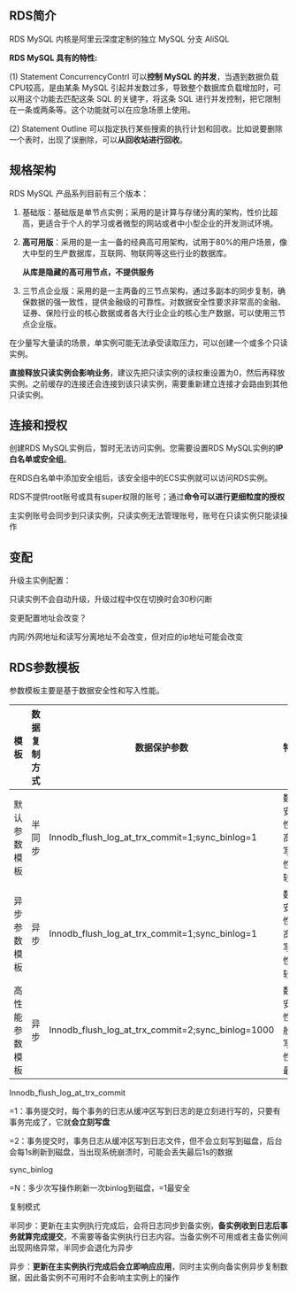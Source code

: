 ## RDS简介

RDS MySQL 内核是阿里云深度定制的独立 MySQL 分支 AliSQL



**RDS MySQL 具有的特性:**

(1) Statement ConcurrencyContrl 可以**控制 MySQL 的并发**，当遇到数据负载 CPU较高，是由某条 MySQL 引起并发数过多，导致整个数据库负载增加时，可以用这个功能去匹配这条 SQL 的关键字，将这条 SQL 进行并发控制，把它限制在一条或两条等。这个功能就可以在应急场景上使用。 

(2) Statement Outline 可以指定执行某些搜索的执行计划和回收。比如说要删除一个表时，出现了误删除，可以**从回收站进行回收**。

## 规格架构

RDS MySQL 产品系列目前有三个版本：

1. 基础版：基础版是单节点实例；采用的是计算与存储分离的架构，性价比超高，更适合于个人的学习或者微型的网站或者中小型企业的开发测试环境。

2. **高可用版**：采用的是一主一备的经典高可用架构，试用于80%的用户场景，像大中型的生产数据库，互联网、物联网等这些行业的数据库。

   **从库是隐藏的高可用节点，不提供服务**

3. 三节点企业版：采用的是一主两备的三节点架构，通过多副本的同步复制，确保数据的强一致性，提供金融级的可靠性。对数据安全性要求非常高的金融、证券、保险行业的核心数据或者各大行业企业的核心生产数据，可以使用三节点企业版。



在少量写大量读的场景，单实例可能无法承受读取压力，可以创建一个或多个只读实例。

**直接释放只读实例会影响业务**，建议先把只读实例的读权重设置为0，然后再释放实例。之前缓存的连接还会连接到该只读实例，需要重新建立连接才会路由到其他只读实例。

## 连接和授权

创建RDS MySQL实例后，暂时无法访问实例。您需要设置RDS MySQL实例的**IP白名单或安全组**。

在RDS白名单中添加安全组后，该安全组中的ECS实例就可以访问RDS实例。



RDS不提供root账号或具有super权限的账号；通过**命令可以进行更细粒度的授权**

主实例账号会同步到只读实例，只读实例无法管理账号，账号在只读实例只能读操作

## 变配

升级主实例配置：

只读实例不会自动升级，升级过程中仅在切换时会30秒闪断



变更配置地址会改变？

内网/外网地址和读写分离地址不会改变，但对应的ip地址可能会改变

## RDS参数模板

参数模板主要是基于数据安全性和写入性能。

| 模板           | 数据复制方式 | 数据保护参数                                      | 特点                         |
| -------------- | ------------ | ------------------------------------------------- | ---------------------------- |
| 默认参数模板   | 半同步       | Innodb_flush_log_at_trx_commit=1;sync_binlog=1    | 数据安全性最高，写入性能较慢 |
| 异步参数模板   | 异步         | Innodb_flush_log_at_trx_commit=1;sync_binlog=1    | 数据安全性较高，写入性能较快 |
| 高性能参数模板 | 异步         | Innodb_flush_log_at_trx_commit=2;sync_binlog=1000 | 数据安全性一般，写入性能最好 |

Innodb_flush_log_at_trx_commit

=1：事务提交时，每个事务的日志从缓冲区写到日志的是立刻进行写的，只要有事务完成了，它就**会立刻写盘**

=2：事务提交时，事务日志从缓冲区写到日志文件，但不会立刻写到磁盘，后台会每1s刷新到磁盘，当出现系统崩溃时，可能会丢失最后1s的数据

sync_binlog

=N：多少次写操作刷新一次binlog到磁盘，=1最安全

复制模式

半同步：更新在主实例执行完成后，会将日志同步到备实例，**备实例收到日志后事务就算完成提交**，不需要等备实例执行日志内容。当备实例不可用或者主备实例间出现网络异常，半同步会退化为异步

异步：**更新在主实例执行完成后会立即响应应用**，同时主实例向备实例异步复制数据，因此备实例不可用时不会影响主实例上的操作

